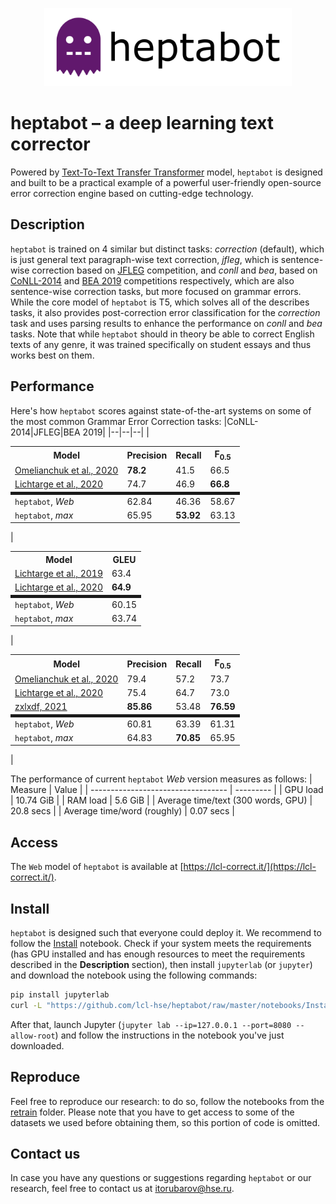 <p align="center"> <a href="https://lcl-correct.it"><img height="125" src="./assets/heptabot_logo.svg" alt="heptabot logo"></a> </p>

# heptabot – a deep learning text corrector
Powered by [Text-To-Text Transfer Transformer](https://github.com/google-research/text-to-text-transfer-transformer) model, `heptabot` is designed and built to be a practical example of a powerful user-friendly open-source error correction engine based on cutting-edge technology.

## Description
`heptabot` is trained on 4 similar but distinct tasks: *correction* (default), which is just general text paragraph-wise text correction, *jfleg*, which is sentence-wise correction based on [JFLEG](https://github.com/keisks/jfleg) competition, and *conll* and *bea*, based on [CoNLL-2014](https://www.comp.nus.edu.sg/~nlp/conll14st.html) and [BEA 2019](https://www.cl.cam.ac.uk/research/nl/bea2019st/) competitions respectively, which are also sentence-wise correction tasks, but more focused on grammar errors. While the core model of `heptabot` is T5, which solves all of the describes tasks, it also provides post-correction error classification for the *correction* task and uses parsing results to enhance the performance on *conll* and *bea* tasks. Note that while `heptabot` should in theory be able to correct English texts of any genre, it was trained specifically on student essays and thus works best on them.

## Performance
Here's how `heptabot` scores against state-of-the-art systems on some of the most common Grammar Error Correction tasks:
|CoNLL-2014|JFLEG|BEA 2019|
|--|--|--|
|<table> <tr><th>Model</th><th>Precision</th><th>Recall</th><th>F<sub>0.5</sub></th></tr><tr><td><a href="https://www.aclweb.org/anthology/2020.bea-1.16/">Omelianchuk et al., 2020</a></td><td><b>78.2</b></td><td>41.5</td><td>66.5</td></tr><tr><td><a href="https://www.aclweb.org/anthology/2020.tacl-1.41/">Lichtarge et al., 2020</a></td><td>74.7</td><td>46.9</td><td><b>66.8</b></td></tr><tr style="border-top: thick solid"><td>`heptabot`, <i>Web</i></td><td>62.84</td><td>46.36</td><td>58.67</td></tr><tr><td>`heptabot`, <i>max</i></td><td>65.95</td><td><b>53.92</b></td><td>63.13</td></tr> </table>| <table> <tr><th>Model</th><th>GLEU</th></tr><tr><td><a href="https://www.aclweb.org/anthology/N19-1333/">Lichtarge et al., 2019</a></td><td>63.4</td></tr><tr><td><a href="https://www.aclweb.org/anthology/2020.tacl-1.41/">Lichtarge et al., 2020</a></td><td><b>64.9</b></td></tr><tr style="border-top: thick solid"><td>`heptabot`, <i>Web</i></td><td>60.15</td></tr><tr><td>`heptabot`, <i>max</i></td><td>63.74</td></tr> </table>|<table> <tr><th>Model</th><th>Precision</th><th>Recall</th><th>F<sub>0.5</sub></th></tr><tr><td><a href="https://www.aclweb.org/anthology/2020.bea-1.16/">Omelianchuk et al., 2020</a></td><td>79.4</td><td>57.2</td><td>73.7</td></tr><tr><td><a href="https://www.aclweb.org/anthology/2020.tacl-1.41/">Lichtarge et al., 2020</a></td><td>75.4</td><td>64.7</td><td>73.0</td></tr><tr><td><a href="https://competitions.codalab.org/my/competition/submission/778969/detailed_results/">zxlxdf, 2021</a></td><td><b>85.86</b></td><td>53.48</td><td><b>76.59</b></td></tr><tr style="border-top: thick solid"><td>`heptabot`, <i>Web</i></td><td>60.81</td><td>63.39</td><td>61.31</td></tr><tr><td>`heptabot`, <i>max</i></td><td>64.83</td><td><b>70.85</b></td><td>65.95</td></tr> </table>|

The performance of current `heptabot` *Web* version measures as follows:
| Measure                            | Value     |
| ---------------------------------- | --------- |
| GPU load                           | 10.74 GiB |
| RAM load                           | 5.6 GiB   |
| Average time/text (300 words, GPU) | 20.8 secs |
| Average time/word (roughly)        | 0.07 secs |

## Access
The `Web` model of `heptabot` is available at [https://lcl-correct.it/](https://lcl-correct.it/).

## Install
`heptabot` is designed such that everyone could deploy it. We recommend to follow the [Install](https://github.com/lcl-hse/heptabot/blob/master/notebooks/Install.ipynb) notebook. Check if your system meets the requirements (has GPU installed and has enough resources to meet the requirements described in the **Description** section), then install `jupyterlab` (or `jupyter`) and download the notebook using the following commands:
```sh
pip install jupyterlab
curl -L "https://github.com/lcl-hse/heptabot/raw/master/notebooks/Install.ipynb" -o Install.ipynb
```
After that, launch Jupyter (`jupyter lab --ip=127.0.0.1 --port=8080 --allow-root`) and follow the instructions in the notebook you've just downloaded.

## Reproduce
Feel free to reproduce our research: to do so, follow the notebooks from the [retrain](https://github.com/lcl-hse/heptabot/blob/master/retrain/) folder. Please note that you have to get access to some of the datasets we used before obtaining them, so this portion of code is omitted.

## Contact us
In case you have any questions or suggestions regarding `heptabot` or our research, feel free to contact us at [itorubarov@hse.ru](mailto:itorubarov@hse.ru).